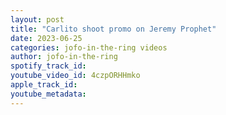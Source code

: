 ```yaml
---
layout: post
title: "Carlito shoot promo on Jeremy Prophet"
date: 2023-06-25
categories: jofo-in-the-ring videos
author: jofo-in-the-ring
spotify_track_id: 
youtube_video_id: 4czpORHHmko
apple_track_id: 
youtube_metadata: 
---
```

